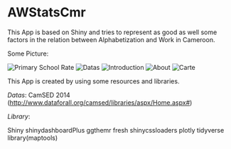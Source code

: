 # AWStatsCmr
This App is based on Shiny and tries to represent as good as well some factors in the relation between Alphabetization and Work in Cameroon.

Some Picture:


![Primary School Rate](https://user-images.githubusercontent.com/44752497/151125280-ab0bc7ad-2d14-435a-a5e6-45dbb3e9de7a.png)
![Datas](https://user-images.githubusercontent.com/44752497/151125282-6e0ede9b-5ea7-4736-97e0-4af7b2069b56.png)
![Introduction](https://user-images.githubusercontent.com/44752497/151125283-03864cb9-2688-42e4-b4b1-d5b33b021952.png)
![About](https://user-images.githubusercontent.com/44752497/151125286-308e61b4-83bb-4ab1-8803-ec75afb973cc.png)
![Carte](https://user-images.githubusercontent.com/44752497/151125287-9ae99ed8-a782-420a-896d-f44bd288ab11.png)


This App is created by using some resources and libraries.

*Datas*:
CamSED 2014 (http://www.dataforall.org/camsed/libraries/aspx/Home.aspx#)

*Library*:

Shiny 
shinydashboardPlus 
ggthemr 
fresh 
shinycssloaders 
plotly 
tidyverse 
library(maptools) 
